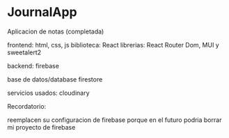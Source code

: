 # JournalApp

Aplicacion de notas (completada)

frontend:
html, css, js 
biblioteca: React
librerias: React Router Dom, MUI y sweetalert2

backend:
firebase

base de datos/database
firestore

servicios usados: cloudinary 

Recordatorio:

reemplacen su configuracion de firebase porque en el futuro podria borrar mi proyecto de firebase